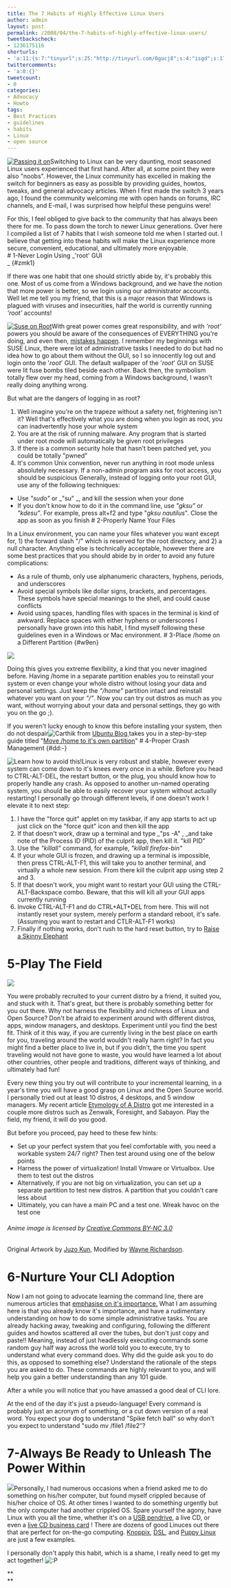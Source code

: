```yaml
---
title: The 7 Habits of Highly Effective Linux Users
author: admin
layout: post
permalink: /2008/04/the-7-habits-of-highly-effective-linux-users/
tweetbackscheck:
- 1236175116
shorturls:
- 'a:11:{s:7:"tinyurl";s:25:"http://tinyurl.com/6gucj8";s:4:"isgd";s:17:"http://is.gd/fiUM";s:5:"bitly";s:18:"http://bit.ly/cu3y";s:5:"snipr";s:22:"http://snipr.com/9sfyu";s:5:"snurl";s:22:"http://snurl.com/9sfyu";s:7:"snipurl";s:24:"http://snipurl.com/9sfyu";s:4:"trim";s:17:"http://tr.im/49jo";s:5:"adjix";s:207:"(10 Jan 2008 temporary restriction: API requires valid partnerID or partnerEmail key in request. Contact us if this affects you.) Invalid Adjix request. API documentation @ http://web.adjix.com/AdjixAPI.html";s:4:"advu";s:203:"(10 Jan 2008 temporary restriction: API requires valid partnerID or partnerEmail key in request. Contact us if this affects you.) Invalid Adjix request. API documentation @ http://web.ad.vu/AdjixAPI.html";s:4:"zima";s:19:"http://zi.ma/53dee6";s:9:"permalink";s:73:"http://hehe2.net/linuxhowto/the-7-habits-of-highly-effective-linux-users/";}'
twittercomments:
- 'a:0:{}'
tweetcount:
- 0
categories:
- Advocacy
- Howto
tags:
- Best Practices
- guidelines
- habits
- Linux
- open source
---
```


[![Passing it on](http://192.168.1.33/blog2/wp-content/uploads/2008/04/04-olympic-flame4.jpeg)](http://192.168.1.33/blog2/wp-content/uploads/2008/04/04-olympic-flame4.jpeg)Switching to Linux can be very daunting, most seasoned Linux users experienced that first hand. After all, at some point they were also "noobs". However, the Linux community has excelled in making the switch for beginners as easy as possible by providing guides, howtos, tweaks, and general advocacy articles. When I first made the switch 3 years ago, I found the community welcoming me with open hands on forums, IRC channels, and E-mail, I was surprised how helpful these penguins were!

For this, I feel obliged to give back to the community that has always been there for me. To pass down the torch to newer Linux generations. Over here I compiled a list of 7 habits that I wish someone told me when I started out. I believe that getting into these habits will make the Linux experience more secure, convenient, educational, and ultimately more enjoyable.  
\# 1-Never Login Using _'root' GUI  
_ {\#zmk1}

If there was one habit that one should strictly abide by, it's probably this one. Most of us come from a Windows background, and we have the notion that more power is better, so we login using our administrator accounts. Well let me tell you my friend, that this is a major reason that Windows is plagued with viruses and insecurities, half the world is currently running _'root'_ accounts!

[![Suse on Root](http://192.168.1.33/blog2/wp-content/uploads/2008/04/suse_on_root.png)](http://192.168.1.33/blog2/wp-content/uploads/2008/04/suse_on_root.png)With great power comes great responsibility, and with _'root'_ powers you should be aware of the consequences of EVERYTHING you're doing, and even then, [mistakes happen](http://lug.wsu.edu/node/414 "mistakes happen"). I remember my beginnings with SUSE Linux, there were lot of administrative tasks I needed to do but had no idea how to go about them without the GUI, so I so innocently log out and login onto the '_root_' GUI. The default wallpaper of the '_root_' GUI on SUSE were lit fuse bombs tiled beside each other. Back then, the symbolism totally flew over my head, coming from a Windows background, I wasn't really doing anything wrong.

But what are the dangers of logging in as root?

1. Well imagine you're on the trapeze without a safety net, frightening isn't it? Well that's effectively what you are doing when you login as root, you can inadvertently hose your whole system
2. You are at the risk of running malware. Any program that is started under root mode will automatically be given root privileges   
3. If there is a common security hole that hasn't been patched yet, you could be totally "pwned"
4. It's common Unix convention, never run anything in root mode unless absolutely necessary. If a non-admin program asks for root access, you should be suspicious
Generally, instead of logging onto your root GUI, use any of the following techniques:

* Use _"sudo"_ or _"su" _, and kill the session when your done
* If you don't know how to do it in the command line, use _"gksu"_ or _"kdesu"_. For example, press alt+f2 and type "_gksu nautilus_". Close the app as soon as you finish
\# 2-Properly Name Your Files

In a Linux environment, you can name your files whatever you want except for, 1) the forward slash "/" which is reserved for the root directory, and 2) a null character. Anything else is technically acceptable, however there are some best practices that you should abide by in order to avoid any future complications:

* As a rule of thumb, only use alphanumeric characters, hyphens, periods, and underscores
* Avoid special symbols like dollar signs, brackets, and percentages. These symbols have special meanings to the shell, and could cause conflicts
* Avoid using spaces, handling files with spaces in the terminal is kind of awkward. Replace spaces with either hyphens or underscores
I personally have grown into this habit, I find myself following these guidelines even in a Windows or Mac environment.
\# 3-Place /home on a Different Partition {\#w9en}

![](/blog/wp-content/uploads/2008/04/screenshot-11-300x30.png)

Doing this gives you extreme flexibility, a kind that you never imagined before. Having /home in a separate partition enables you to reinstall your system or even change your whole distro without losing your data and personal settings. Just keep the _"/home"_ partition intact and reinstall whatever you want on your _"/"_. Now you can try out distros as much as you want, without worrying about your data and personal settings, they go with you on the go ;).

If you weren't lucky enough to know this before installing your system, then do not despair![Carthik](http://carthik.net/) from [Ubuntu Blog ](http://ubuntu.wordpress.com/)takes you in a step-by-step guide titled "[Move /home to it's own partition](http://ubuntu.wordpress.com/2006/01/29/move-home-to-its-own-partition/)"
\# 4-Proper Crash Management {\#dd:-}

![Learn how to avoid this!](http://192.168.1.33/blog2/wp-content/uploads/2008/04/pc_crash11.jpg)Linux is very robust and stable, however every system can come down to it's knees every once in a while. Before you head to CTRL-ALT-DEL, the restart button, or the plug, you should know how to properly handle any crash. As opposed to another un-named operating system, you should be able to easily recover your system without actually restarting! I personally go through different levels, if one doesn't work I elevate it to next step:

1. I have the "force quit" applet on my taskbar, if any app starts to act up just click on the "force quit" icon and then kill the app
2. If that doesn't work, draw up a terminal and type _"ps -A" , _and take note of the Process ID (PID) of the culprit app, then kill it. "kill PID"
3. Use the _"killall"_ command, for example, _"killall firefox-bin"_
4. If your whole GUI is frozen, and drawing up a terminal is impossible, then press CTRL-ALT-F1, this will take you to another terminal, and virtually a whole new session. From there kill the culprit app using step 2 and 3\.
5. If that doesn't work, you might want to restart your GUI using the CTRL-ALT-Backspace combo. Beware, that this will kill all your GUI apps currently running  
6. Invoke CTRL-ALT-F1 and do CTRL+ALT+DEL from here. This will not instantly reset your system, merely perform a standard reboot, it's safe. (Assuming you want to restart and CTLR-ALT-F1 works)  
7. Finally if nothing works, don't rush to the hard reset button, try to [Raise a Skinny Elephant](http://www.brunolinux.com/01-First_Things_To_Know/Skinny_Elephants.html)

# 5-Play The Field

[![](http://192.168.1.33/blog2/wp-content/uploads/2008/04/anime-linux-distros.png)](http://192.168.1.33/blog2/wp-content/uploads/2008/04/anime-linux-distros.png)

You were probably recruited to your current distro by a friend, it suited you, and stuck with it. That's great, but there is probably something better for you out there. Why not harness the flexibility and richness of Linux and Open Source? Don't be afraid to experiment around with different distros, apps, window managers, and desktops. Experiment until you find the best fit. Think of it this way, if you are currently living in the best place on earth for you, traveling around the world wouldn't really harm right? In fact you might find a better place to live in, but if you didn't, the time you spent traveling would not have gone to waste, you would have learned a lot about other countries, other people and traditions, different ways of thinking, and ultimately had fun!  
  
Every new thing you try out will contribute to your incremental learning, in a year's time you will have a good grasp on Linux and the Open Source world. I personally tried out at least 10 distros, 4 desktops, and 5 window managers. My recent article [Etymology of A Distro](/blog/linux-general/etymology-of-a-distro/ "Etymology of A Distro") got me interested in a couple more distros such as Zenwalk, Foresight, and Sabayon. Play the field, my friend, it will do you good.

But before you proceed, pay heed to these few hints:

* Set up your perfect system that you feel comfortable with, you need a workable system 24/7 right? Then test around using one of the below points  
* Harness the power of virtualization! Install Vmware or Virtualbox. Use them to test out the distros
* Alternatively, if you are not big on virtualization, you can set up a separate partition to test new distros. A partition that you couldn't care less about
* Ultimately, you can have a main PC and a test one. Wreak havoc on the test one

###### Anime image is licensed by [Creative Commons BY-NC 3.0](http://creativecommons.org/licenses/by-nc/3.0/)  
Original Artwork by [Juzo Kun](http://juzo-kun.deviantart.com/art/Linux-tan-Lineart-23093548), Modified by [Wayne Richardson](http://www.fsckin.com/2007/10/02/amazing-anime-style-caricatures-of-linux-distribution-mascots/).

# 6-Nurture Your CLI Adoption

Now I am not going to advocate learning the command line, there are numerous articles that [emphasise on it's importance.](http://blue-gnu.biz/content/what_non_techies_should_know_about_command_line "emphasise on it's importance.") What I am assuming here is that you already know it's importance, and have a rudimentary understanding on how to do some simple administrative tasks. You are already hacking away, tweaking and configuring, following the different guides and howtos scattered all over the tubes, but don't just copy and paste!! Meaning, instead of just headlessly executing commands some random guy half way across the world told you to execute, try to understand what every command does. Why did the guide ask you to do this, as opposed to something else? Understand the rationale of the steps you are asked to do. These commands are highly relevant to you, and will help you gain a better understanding than any 101 guide.

After a while you will notice that you have amassed a good deal of CLI lore.  
  
At the end of the day it's just a pseudo-language! Every command is probably just an acronym of something, or a cut down version of a real word. You expect your dog to understand "Spike fetch ball" so why don't you expect to understand "sudo mv /file1 /file2″?  
  

# 7-Always Be Ready to Unleash The Power Within

![](http://192.168.1.33/blog2/wp-content/uploads/2008/04/pendrivelinux.jpg)Personally, I had numerous occasions when a friend asked me to do something on his/her computer, but found myself crippled because of his/her choice of OS. At other times I wanted to do something urgently but the only computer had another crippled OS. Spare yourself the agony, have Linux with you all the time, whether it's on a [USB pendrive](http://www.pendrivelinux.com "USB pendrive"), a live CD, or even a [live CD business card](http://www.damnsmalllinux.org/cd.html "live CD business card") ! There are dozens of good Linuces out there that are perfect for on-the-go computing. [Knoppix](http://www.knoppix.net "Knoppix"), [DSL](http://www.damnsmalllinux.org "DSL"), and [Puppy Linux](http://www.puppylinux.com "Puppy Linux") are just a few examples.

I personally don't apply this habit, which is a shame, I really need to get my act together! ![:P](http://192.168.1.2/blog2/wp-includes/images/smilies/icon_razz.gif)

**  
**
